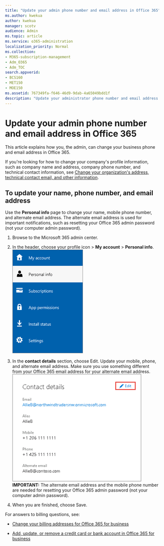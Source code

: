 ```yaml
---
title: "Update your admin phone number and email address in Office 365"
ms.author: kwekua
author: kwekua
manager: scotv
audience: Admin
ms.topic: article
ms.service: o365-administration
localization_priority: Normal
ms.collection: 
- M365-subscription-management
- Adm_O365
- Adm_TOC
search.appverid:
- BCS160
- MET150
- MOE150
ms.assetid: 767349fa-f646-46d9-9dab-4a65049bdd1f
description: "Update your administrator phone number and email address in the Microsoft 365 admin center. You'll need this information if you want to reset your own admin password."
---
```


# Update your admin phone number and email address in Office 365

This article explains how you, the admin, can change your business phone and email address in Office 365. 
  
If you're looking for how to change your company's profile information, such as company name and address, company phone number, and technical contact information, see [Change your organization's address, technical contact email, and other information](change-address-contact-and-more.md). 
  
## To update your name, phone number, and email address

Use the **Personal info** page to change your name, mobile phone number, and alternate email address. The alternate email address is used for important notifications, such as resetting your Office 365 admin password (not your computer admin password). 
  
1. Browse to the Microsoft 365 admin center.
    
2. In the header, choose your profile icon \> **My account** \> **Personal info**.<br/>![Update your admin personal info](../media/de422327-dd57-47c5-a3a0-3ddbae805bb8.png)
  
3. In the **contact details** section, choose Edit. Update your mobile, phone, and alternate email address. Make sure you use something different from your Office 365 email address for your alternate email address.<br/>![Use contact details to update admin info](../media/f3e52395-e259-426b-9f50-679bceeb987e.png)<br/>**IMPORTANT:** The alternate email address and the mobile phone number are needed for resetting your Office 365 admin password (not your computer admin password). 

4. When you are finished, choose Save.
  
For answers to billing questions, see:
  
- [Change your billing addresses for Office 365 for business](../subscriptions-and-billing/change-your-billing-addresses.md)
    
- [Add, update, or remove a credit card or bank account in Office 365 for business](../subscriptions-and-billing/add-update-or-remove-credit-card-or-bank-account.md)
    

